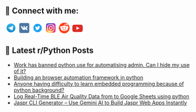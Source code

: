 ## 🔎 Connect with me:
[<img src="https://github.com/bullbesh/bullbesh/blob/main/images/Telegram.png" width="32" height="32" />](https://t.me/bullbesh)
[<img src="https://github.com/bullbesh/bullbesh/blob/main/images/VK.png" width="32" height="32" />](https://vk.com/bullbesh)
[<img src="https://github.com/bullbesh/bullbesh/blob/main/images/Twitter.png" width="32" height="32" />](https://twitter.com/bullbesh1)
[<img src="https://github.com/bullbesh/bullbesh/blob/main/images/Instagram.png" width="32" height="32" />](https://www.instagram.com/bullbesh)
[<img src="https://github.com/bullbesh/bullbesh/blob/main/images/Reddit.png" width="32" height="32" />](https://www.reddit.com/user/bullbesh)
[<img src="https://github.com/bullbesh/bullbesh/blob/main/images/YouTube.png" width="32" height="32" />](https://www.youtube.com/channel/UCtfjRs6uzgq5mfm8S06WTcg)

## 📕 Latest r/Python Posts
<!-- BLOG-POST-LIST:START -->
- [Work has banned python use for automatising admin. Can I hide my use of it?](https://www.reddit.com/r/Python/comments/1oe27lj/work_has_banned_python_use_for_automatising_admin/)
- [Building an browser automation framework in python](https://www.reddit.com/r/Python/comments/1oe1k8s/building_an_browser_automation_framework_in_python/)
- [Anyone having difficulty to learn embedded programming because of python background?](https://www.reddit.com/r/Python/comments/1oe01g5/anyone_having_difficulty_to_learn_embedded/)
- [Log Real-Time BLE Air Quality Data from to Google Sheets using python](https://www.reddit.com/r/Python/comments/1odzpr5/log_realtime_ble_air_quality_data_from_to_google/)
- [Jaspr CLI Generator – Use Gemini AI to Build Jaspr Web Apps Instantly](https://www.reddit.com/r/Python/comments/1odyrzh/jaspr_cli_generator_use_gemini_ai_to_build_jaspr/)
<!-- BLOG-POST-LIST:END -->
